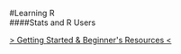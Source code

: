 #Learning R  
####Stats and R Users

[> Getting Started & Beginner's Resources <](http://rpubs.com/dkvale/Learn-2R)
